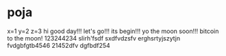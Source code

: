 # poja
x=1
y=2
z=3
hi
good day!!!
let's go!!!
its begin!!!
yo the moon soon!!!
bitcoin to the moon!
123244234
slirh'fsdf
sxdfvdzsfv
erghsrtyjszytjn
fvdgbfgtb4546
21452dfv
dgfbdf254
